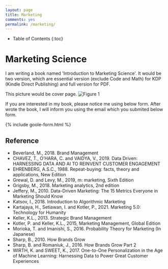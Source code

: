 ```yaml
---
layout: page
title: Marketing
comments: yes
permalink: /marketing/
---
```


* Table of Contents
{:toc}

# Marketing Science

I am writing a book named 'Introduction to Marketing Science'.
It would be two version, which are essential version (exclude Code and Math) for KDP (Kindle Direct Publishing) and full version for PDF.

This picture would be cover page.
![Figure 1](https://res.cloudinary.com/djiyxp5ax/image/upload/v1627115145/EBook_Cover_jwu2sy.png "EBook Cover")

If you are interested in my book, please notice me using below form.
After wrote the book, I will inform you using the email which you submited below form.

{% include goole-form.html %}



## Reference
* Beverland, M., 2018. Brand Management
* CHAVEZ, T., O’HARA, C. and VAIDYA, V., 2019. Data Driven: HARNESSING DATA AND AI TO REINVENT CUSTOMER ENGAGEMENT
* EHRENBERG, A.S.C., 1988. Repeat-buying: facts, theory and applications, New Edition
* Grewal, D. and Levy, M., 2019, m: marketing, Sixth Edition
* Grigsby, M., 2018. Marketing analytics, 2nd edition
* Jeffery, M., 2010. Data-Driven Marketing: The 15 Metrics Everyone in Marketing Should Know
* Katsov, I., 2018. Introduction to Algorithmic Marketing
* Kartajaya, H., Setiawan, I. and Kotler, P., 2021. Marketing 5.0: Technology for Humanity
* Keller, K.L., 2013. Strategic Brand Management
* Kotler, P. and Keller, K.L., 2015, Marketing Management, Global Edition
* Morioka, T. and Imanishi, S., 2016. Probability Theory for Marketing (In Japanese)
* Sharp, B., 2010. How Brands Grow
* Sharp, B. and Romaniuk, J., 2016. How Brands Grow Part 2
* WIRTH, K. and SWEET, K., 2017. One-to-One Personalization in the Age of Machine Learning: Harnessing Data to Power Great Customer Experiences